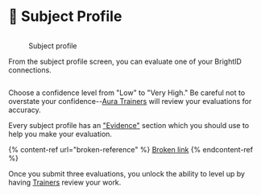 # 🙍 Subject Profile

<figure><img src="../.gitbook/assets/Screenshot 2025-01-25 at 6.26.53 PM.png" alt=""><figcaption><p>Subject profile</p></figcaption></figure>

From the subject profile screen, you can evaluate one of your BrightID connections.

<figure><img src="../.gitbook/assets/Screenshot 2025-01-25 at 6.28.55 PM.png" alt=""><figcaption></figcaption></figure>

Choose a confidence level from "Low" to "Very High."  Be careful not to overstate your confidence--[Aura Trainers](../roles/trainers.md) will review your evaluations for accuracy.

Every subject profile has an ["Evidence"](broken-reference) section which you should use to help you make your evaluation.&#x20;

{% content-ref url="broken-reference" %}
[Broken link](broken-reference)
{% endcontent-ref %}

Once you submit three evaluations, you unlock the ability to level up by having [Trainers](../roles/trainers.md) review your work.

<figure><img src="../.gitbook/assets/Screenshot 2025-01-25 at 6.35.12 PM.png" alt=""><figcaption></figcaption></figure>
